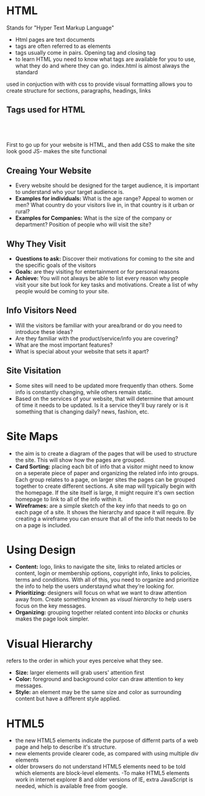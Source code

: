 # HTML
Stands for "Hyper Text Markup Language"
- Html pages are text documents
- tags are often referred to as elements
- tags usually come in pairs. Opening tag and closing tag
- to learn HTML you need to know what tags are available for you to use, what they do and where they can go.
index.html is almost always the standard

used in conjuction with with css to provide visual formatting
allows you to create structure for sections, paragraphs, headings, links

## Tags used for HTML
<p></p>
<body></body>
<header></header>
<img>

First to go up for your website is HTML,  and then add CSS to make the site look good
JS- makes the site functional

## Creaing Your Website
- Every website should be designed for the target audience, it is important to understand who your target audience is.
- **Examples for individuals:** What is the age range? Appeal to women or men? What country do your visitors live in, in that country is it urban or rural?
- **Examples for Companies:** What is the size of the company or department? Position of people who will visit the site?
## Why They Visit
- **Questions to ask:** Discover their motivations for coming to the site and the specific goals of the visitors
- **Goals:** are they visiting for entertainment or for personal reasons
- **Achieve:** You will not always be able to list every reason why people visit your site but look for key tasks and motivations. Create a list of why people would be coming to your site.
## Info Visitors Need
- Will the visitors be familiar with your area/brand or do you need to introduce these ideas?
- Are they familiar with the product/service/info you are covering?
- What are the most important features?
- What is special about your website that sets it apart?
## Site Visitation
- Some sites will need to be updated more frequently than others. Some info is constantly changing, while others remain static.
- Based on the services of your website, that will determine that amount of time it needs to be updated. Is it a service they'll buy rarely or is it something that is changing daily? news, fashion, etc.
# Site Maps
- the aim is to create a diagram of the pages that will be used to structure the site. This will show how the pages are grouped.
- **Card Sorting:** placing each bit of info that a visitor might need to know on a seperate piece of paper and organizing the related info into groups. Each group relates to a page, on larger sites the pages can be grouped together to create different sections. A site map will typically begin with the homepage. If the site itself is large, it might require it's own section homepage to link to all of the info within it.
- **Wireframes:** are a simple sketch of the key info that needs to go on each page of a site. It shows the hierarchy and space it will require. By creating a wireframe you can ensure that all of the info that needs to be on a page is included. 
# Using Design
- **Content:** logo, links to navigate the site, links to related articles or content, login or membership options, copyright info, links to policies, terms and conditions. With all of this, you need to organize and prioritize the info to help the users understaynd what they're looking for.
- **Prioritizing:** designers will focus on what we want to draw attention away from. Create something known as _visual hierarchy_ to help users focus on the key messages.
- **Organizing:** grouping together related content into _blocks_ or _chunks_ makes the page look simpler. 
# Visual Hierarchy
refers to the order in which your eyes perceive what they see. 
- **Size:** larger elements will grab users' attention first
- **Color:** foreground and background color can draw attention to key messages. 
- **Style:** an element may be the same size and color as surrounding content but have a different style applied.
# HTML5
- the new HTML5 elements indicate the purpose of differnt parts of a web page and help to describe it's structure.
- new elements provide clearer code, as compared with using multiple div elements
- older browsers do not understand HTML5 elements need to be told which elements are block-level elements.
-To make HTML5 elements work in internet explorer 8 and older versions of IE, extra JavaScript is needed, which is available free from google.
